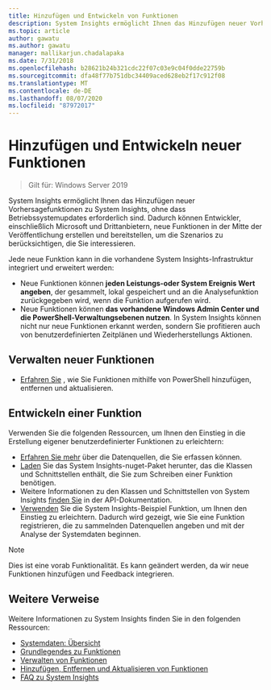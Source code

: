 ```yaml
---
title: Hinzufügen und Entwickeln von Funktionen
description: System Insights ermöglicht Ihnen das Hinzufügen neuer Vorhersagefunktionen zu System Insights, ohne dass Betriebssystemupdates erforderlich sind. Dadurch können Entwickler, einschließlich Microsoft und Drittanbietern, neue Funktionen in der Mitte der Veröffentlichung erstellen und bereitstellen, um die Szenarios zu berücksichtigen, die Sie interessieren. Neue Funktionen können benutzerdefinierte Daten angeben, die erfasst und analysiert werden sollen, und Sie können auch in die vorhandenen System Insights-Verwaltungsebenen integriert werden.
ms.topic: article
author: gawatu
ms.author: gawatu
manager: mallikarjun.chadalapaka
ms.date: 7/31/2018
ms.openlocfilehash: b28621b24b321cdc22f07c03e9c04f0dde22759b
ms.sourcegitcommit: dfa48f77b751dbc34409aced628eb2f17c912f08
ms.translationtype: MT
ms.contentlocale: de-DE
ms.lasthandoff: 08/07/2020
ms.locfileid: "87972017"
---
```

# <a name="adding-and-developing-new-capabilities"></a>Hinzufügen und Entwickeln neuer Funktionen

>Gilt für: Windows Server 2019

System Insights ermöglicht Ihnen das Hinzufügen neuer Vorhersagefunktionen zu System Insights, ohne dass Betriebssystemupdates erforderlich sind. Dadurch können Entwickler, einschließlich Microsoft und Drittanbietern, neue Funktionen in der Mitte der Veröffentlichung erstellen und bereitstellen, um die Szenarios zu berücksichtigen, die Sie interessieren.

Jede neue Funktion kann in die vorhandene System Insights-Infrastruktur integriert und erweitert werden:

- Neue Funktionen können **jeden Leistungs-oder System Ereignis Wert angeben**, der gesammelt, lokal gespeichert und an die Analysefunktion zurückgegeben wird, wenn die Funktion aufgerufen wird.
- Neue Funktionen können **das vorhandene Windows Admin Center und die PowerShell-Verwaltungsebenen nutzen**. In System Insights können nicht nur neue Funktionen erkannt werden, sondern Sie profitieren auch von benutzerdefinierten Zeitplänen und Wiederherstellungs Aktionen.

## <a name="manage-new-capabilities"></a>Verwalten neuer Funktionen
- [Erfahren Sie](add-remove-update-capabilities.md) , wie Sie Funktionen mithilfe von PowerShell hinzufügen, entfernen und aktualisieren.

## <a name="develop-a-capability"></a>Entwickeln einer Funktion
Verwenden Sie die folgenden Ressourcen, um Ihnen den Einstieg in die Erstellung eigener benutzerdefinierter Funktionen zu erleichtern:
- [Erfahren Sie mehr](data-sources.md) über die Datenquellen, die Sie erfassen können.
- [Laden](https://www.nuget.org/packages/Microsoft.WindowsServer.SystemInsights/) Sie das System Insights-nuget-Paket herunter, das die Klassen und Schnittstellen enthält, die Sie zum Schreiben einer Funktion benötigen.
- Weitere Informationen zu den Klassen und Schnittstellen von System Insights [finden Sie](https://aka.ms/systeminsights-api) in der API-Dokumentation.
- [Verwenden](https://aka.ms/systeminsights-samplecapability) Sie die System Insights-Beispiel Funktion, um Ihnen den Einstieg zu erleichtern. Dadurch wird gezeigt, wie Sie eine Funktion registrieren, die zu sammelnden Datenquellen angeben und mit der Analyse der Systemdaten beginnen.

>[!NOTE]
>Dies ist eine vorab Funktionalität. Es kann geändert werden, da wir neue Funktionen hinzufügen und Feedback integrieren.

## <a name="additional-references"></a>Weitere Verweise
Weitere Informationen zu System Insights finden Sie in den folgenden Ressourcen:

- [Systemdaten: Übersicht](overview.md)
- [Grundlegendes zu Funktionen](understanding-capabilities.md)
- [Verwalten von Funktionen](managing-capabilities.md)
- [Hinzufügen, Entfernen und Aktualisieren von Funktionen](add-remove-update-capabilities.md)
- [FAQ zu System Insights](faq.md)